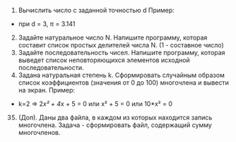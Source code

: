 1. Вычислить число c заданной точностью d
Пример:
- при d = 3, π = 3.141

2. Задайте натуральное число N. Напишите программу, которая составит список простых делителей числа N. (1 - составное число)
3. Задайте последовательность чисел. Напишите программу, которая выведет список неповторяющихся элементов исходной последовательности.
4. Задана натуральная степень k. Сформировать случайным образом список коэффициентов (значения от 0 до 100) многочлена и вывести на экран.
Пример:
- k=2 => 2*x² + 4*x + 5 = 0 или x² + 5 = 0 или 10*x² = 0

35. (Доп). Даны два файла, в каждом из которых находится запись многочлена. Задача - сформировать файл, содержащий сумму многочленов.